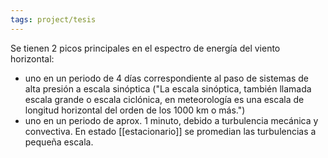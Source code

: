 ```yaml
---
tags: project/tesis
---
```

Se tienen 2 picos principales en el espectro de energía del viento horizontal:
* uno en un periodo de 4 días correspondiente al paso de sistemas de alta presión a escala sinóptica ("La escala sinóptica, también llamada escala grande o escala ciclónica, en meteorología es una escala de longitud horizontal del orden de los 1000 km o más.​")
* uno en un periodo de aprox. 1 minuto, debido a turbulencia mecánica y convectiva.
En estado [[estacionario]] se promedian las turbulencias a pequeña escala.